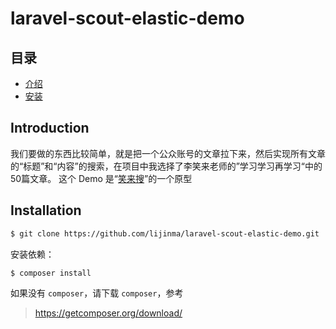# laravel-scout-elastic-demo

## 目录

- [介绍](#introduction)
- [安装](#installation)

## Introduction
 我们要做的东西比较简单，就是把一个公众账号的文章拉下来，然后实现所有文章的“标题”和“内容”的搜索，在项目中我选择了李笑来老师的”学习学习再学习“中的50篇文章。
 这个 Demo 是“[笑来搜](http://xiaolai.co)”的一个原型
 
## Installation
```bash
$ git clone https://github.com/lijinma/laravel-scout-elastic-demo.git
```
安装依赖：
```bash
$ composer install
```
如果没有 `composer`，请下载 `composer`，参考
> https://getcomposer.org/download/



